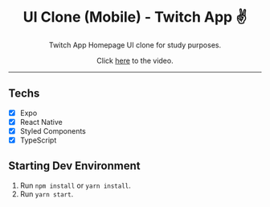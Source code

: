 <h1 align="center">
UI Clone (Mobile) - Twitch App ✌️
</h1>

<p align="center">Twitch App Homepage UI clone for study purposes.</p>
<p align="center">Click <a href="https://www.youtube.com/watch?v=bJVp_vlvMwQ">here</a> to the video.</p>


<hr>


## Techs

- [x] Expo
- [x] React Native
- [x] Styled Components
- [x] TypeScript

## Starting Dev Environment

1. Run `npm install` or `yarn install`.<br />
2. Run `yarn start`.<br />
